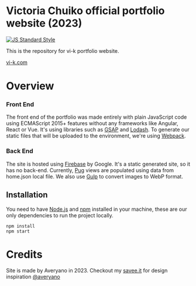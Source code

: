 # Victoria Chuiko official portfolio website (2023)

[![JS Standard Style](https://img.shields.io/badge/code%20style-standard-brightgreen.svg?style=flat-square)](http://standardjs.com/)

This is the repository for vi-k portfolio website.

[vi-k.com](https://vi-k.com/)

# Overview

### Front End

The front end of the portfolio was made entirely with plain JavaScript code using ECMAScript 2015+ features without any frameworks like Angular, React or Vue. It's using libraries such as [GSAP](https://greensock.com/) and [Lodash](https://lodash.com/). To generate our static files that will be uploaded to the environment, we're using [Webpack](https://webpack.js.org/).

### Back End

The site is hosted using [Firebase](https://firebase.google.com/) by Google. It's a static generated site, so it has no back-end. Currently, [Pug](https://pugjs.org/api/getting-started.html) views are populated using data from home.json local file. We also use [Gulp](https://gulpjs.com/) to convert images to WebP format.

## Installation

You need to have [Node.js](https://nodejs.org/en/) and [npm](https://www.npmjs.com/) installed in your machine, these are our only dependencies to run the project locally.

```
npm install
npm start
```

# Credits

Site is made by Averyano in 2023.
Checkout my [savee.it](https://savee.it/) for design inspiration [@averyano](https://savee.it/averyano/)
